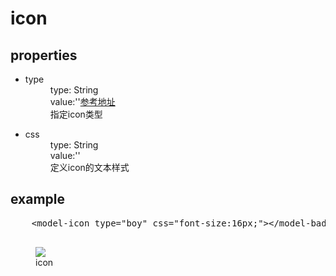 <h1>icon</h1>
<section>
  <h2>properties</h2>
  <ul>
    <li>
      <dl>
        <dt>type</dt>
        <dd>type: String<dd>
        <dd>value:''<a href="http://www.iconfont.cn/manage/index?spm=a313x.7781069.1998910419.11&manage_type=myprojects&projectId=905405&keyword=">参考地址</a></dd>
        <dd>指定icon类型<dd>
      </dl>
    </li>
    <li>
      <dl>
        <dt>css</dt>
        <dd>type: String<dd>
        <dd>value:''</dd>
        <dd>定义icon的文本样式<dd>
      </dl>
    </li>
  </ul>
</section>
<section>
  <h2>example</h2>
  <pre>
    &lt;model-icon type="boy" css="font-size:16px;"&gt;&lt;/model-badge&gt;
  </pre>
  <figure>
    <img src="https://chanelnumberfive.github.io/wechat-components/images/mine.png"/>
    <figcaption>icon</figcaption> 
  <figure>
</section>